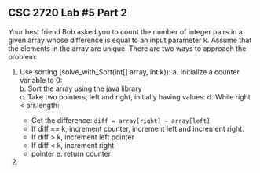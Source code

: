 ## CSC 2720 Lab #5 Part 2
Your best friend Bob asked you to count the number of integer pairs in a given array whose difference is equal to an input parameter k. Assume that the elements in the array are unique. There are two ways to approach the problem:

1. Use sorting (solve_with_Sort(int[] array, int k)):
   a. Initialize a counter variable to 0:  
   b. Sort the array using the java library  
   c. Take two pointers, left and right, initially having values:
   d. While right <  arr.length:
      * Get the difference:  `diff = array[right] – array[left]`
      * If diff == k, increment counter, increment left and increment right.
      * If diff > k, increment left pointer
      * If diff < k, increment right 
      * pointer e. return counter

2. 